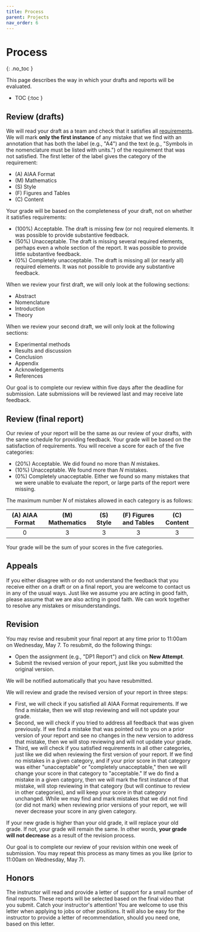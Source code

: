 ```yaml
---
title: Process
parent: Projects
nav_order: 6
---
```


# Process
{: .no_toc }

This page describes the way in which your drafts and reports will be evaluated.

- TOC
{:toc }

## Review (drafts)

We will read your draft as a team and check that it satisfies all [requirements](report-requirements). We will mark **only the first instance** of any mistake that we find with an annotation that has both the label (e.g., "A4") and the text (e.g., "Symbols in the nomenclature must be listed with units.") of the requirement that was not satisfied. The first letter of the label gives the category of the requirement:

* (A) AIAA Format
* (M) Mathematics
* (S) Style
* (F) Figures and Tables
* (C) Content

Your grade will be based on the completeness of your draft, not on whether it satisfies requirements:

* (100%) Acceptable. The draft is missing few (or no) required elements. It was possible to provide substantive feedback.
* (50%) Unacceptable. The draft is missing several required elements, perhaps even a whole section of the report. It was possible to provide little substantive feedback.
* (0%) Completely unacceptable. The draft is missing all (or nearly all) required elements. It was not possible to provide any substantive feedback.

When we review your first draft, we will only look at the following sections:

* Abstract
* Nomenclature
* Introduction
* Theory

When we review your second draft, we will only look at the following sections:

* Experimental methods
* Results and discussion
* Conclusion
* Appendix
* Acknowledgements
* References

Our goal is to complete our review within five days after the deadline for submission. Late submissions will be reviewed last and may receive late feedback.


## Review (final report)

Our review of your report will be the same as our review of your drafts, with the same schedule for providing feedback. Your grade will be based on the satisfaction of requirements. You will receive a score for each of the five categories:

* (20%) Acceptable. We did found no more than $N$ mistakes.
* (10%) Unacceptable. We found more than $N$ mistakes.
* (0%) Completely unacceptable. Either we found so many mistakes that we were unable to evaluate the report, or large parts of the report were missing.

The maximum number $N$ of mistakes allowed in each category is as follows:

| (A) AIAA Format | (M) Mathematics | (S) Style | (F) Figures and Tables | (C) Content |
| :-: | :-: | :-: | :-: | :-: |
| 0 | 3 | 3 | 3 | 3 |

Your grade will be the sum of your scores in the five categories.

## Appeals

If you either disagree with or do not understand the feedback that you receive either on a draft or on a final report, you are welcome to contact us in any of the usual ways. Just like we assume you are acting in good faith, please assume that we are also acting in good faith. We can work together to resolve any mistakes or misunderstandings.


## Revision

You may revise and resubmit your final report at any time prior to 11:00am on Wednesday, May 7. To resubmit, do the following things:

* Open the assignment (e.g., "DP1 Report") and click on **New Attempt**.
* Submit the revised version of your report, just like you submitted the original version.

We will be notified automatically that you have resubmitted.

We will review and grade the revised version of your report in three steps:

* First, we will check if you satisfied all AIAA Format requirements. If we find a mistake, then we will stop reviewing and will not update your grade.
* Second, we will check if you tried to address all feedback that was given previously. If we find a mistake that was pointed out to you on a prior version of your report and see no changes in the new version to address that mistake, then we will stop reviewing and will not update your grade.
* Third, we will check if you satisfied requirements in all other categories, just like we did when reviewing the first version of your report. If we find no mistakes in a given category, and if your prior score in that category was either "unacceptable" or "completely unacceptable," then we will change your score in that category to "acceptable." If we do find a mistake in a given category, then we will mark the first instance of that mistake, will stop reviewing in that category (but will continue to review in other categories), and will keep your score in that category unchanged. While we may find and mark mistakes that we did not find (or did not mark) when reviewing prior versions of your report, we will never decrease your score in any given category.

If your new grade is higher than your old grade, it will replace your old grade. If not, your grade will remain the same. In other words, **your grade will not decrease** as a result of the revision process.

Our goal is to complete our review of your revision within one week of submission. You may repeat this process as many times as you like (prior to 11:00am on Wednesday, May 7).

## Honors

The instructor will read and provide a letter of support for a small number of final reports. These reports will be selected based on the final video that you submit. Catch your instructor's attention! You are welcome to use this letter when applying to jobs or other positions. It will also be easy for the instructor to provide a letter of recommendation, should you need one, based on this letter.
